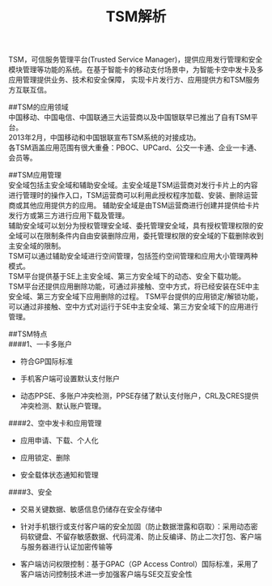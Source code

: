 ﻿---
layout:     post
title:      TSM解析
category: Card
description: Trusted Service Manager
---
TSM，可信服务管理平台(Trusted Service Manager)，提供应用发行管理和安全模块管理等功能的系统。在基于智能卡的移动支付场景中，为智能卡空中发卡及多应用管理提供业务、技术和安全保障，
实现卡片发行方、应用提供方和TSM服务方互联互信。  


##TSM的应用领域  
中国移动、中国电信、中国联通三大运营商以及中国银联早已推出了自有TSM平台。  
2013年2月，中国移动和中国银联宣布TSM系统的对接成功。  
各TSM涵盖应用范围有很大重叠：PBOC、UPCard、公交一卡通、企业一卡通、会员等。  


##TSM应用管理  
安全域包括主安全域和辅助安全域。主安全域是TSM运营商对发行卡片上的内容进行管理时的操作入口，TSM运营商可以利用此授权程序加载、安装、删除运营商或其他应用提供方的应用。
辅助安全域是由TSM运营商进行创建并提供给卡片发行方或第三方进行应用下载及管理。  
辅助安全域可以划分为授权管理安全域、委托管理安全域，具有授权管理权限的安全域可以在限制条件内自由安装删除应用，委托管理权限的安全域的下载删除收到主安全域的限制。  
TSM可以通过辅助安全域进行空间管理，包括签约空间管理和应用大小管理两种模式。  
TSM平台提供基于SE上主安全域、第三方安全域下的动态、安全下载功能。  
TSM平台还提供应用删除功能，可通过非接触、空中方式，将已经安装在SE中主安全域、第三方安全域下应用删除的过程。
TSM平台提供的应用锁定/解锁功能，可以通过非接触、空中方式对运行于SE中主安全域、第三方安全域下的应用进行管理。


##TSM特点  
####1、一卡多账户  

 * 符合GP国际标准  
 
 * 手机客户端可设置默认支付账户  
 
 * 动态PPSE、多账户冲突检测，PPSE存储了默认支付账户，CRL及CRES提供冲突检测、默认账户管理。  

####2、空中发卡和应用管理  

* 应用申请、下载、个人化  

* 应用锁定、删除  

* 安全载体状态通知和管理  


####3、安全  

* 交易关键数据、敏感信息仍储存在安全存储中   

* 针对手机银行或支付客户端的安全加固（防止数据泄露和窃取）：采用动态密码软键盘、不留存敏感数据、代码混淆、防止反编译、防止二次打包、客户端与服务器进行认证加密传输等  

* 客户端访问权限控制：基于GPAC（GP Access Control）国际标准，采用了客户端访问控制技术进一步加强客户端与SE交互安全性  

